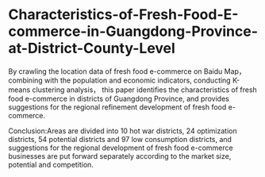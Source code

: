 # Characteristics-of-Fresh-Food-E-commerce-in-Guangdong-Province-at-District-County-Level
By crawling the location data of fresh food e-commerce on Baidu Map， combining with the population and economic indicators, conducting K-means clustering analysis， this paper identifies the characteristics of fresh food e-commerce in districts of Guangdong Province, and provides suggestions for the regional refinement development of fresh food e-commerce.

Conclusion:Areas are divided into 10 hot war districts, 24 optimization districts, 54 potential districts and 97 low consumption districts, and suggestions for the regional development of fresh food e-commerce businesses are put forward separately according to the market size, potential and competition.
